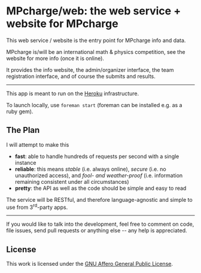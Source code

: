 MPcharge/web: the web service + website for MPcharge
====================================================

This web service / website is the entry point for MPcharge info and data.

MPcharge is/will be an international math & physics competition, see the website for more info (once it is online).

It provides the info website, the admin/organizer interface, the team registration interface, and of course the submits and results.

----------------------------------------------------------------------------------

This app is meant to run on the [Heroku](http://www.heroku.com) infrastructure.

To launch locally, use `foreman start` (foreman can be installed e.g. as a ruby gem).

The Plan
--------

I will attempt to make this

- **fast**: able to handle hundreds of requests per second with a single instance
- **reliable**: this means *stable* (i.e. always online), *secure* (i.e. no unauthorized access), and *fool- and weather-proof* (i.e. information remaining consistent under all circumstances)
- **pretty**: the API as well as the code should be simple and easy to read

The service will be RESTful, and therefore language-agnostic and simple to use from 3<sup>rd</sup>-party apps.

----------------------------------------------------------------------------------

If you would like to talk into the development, feel free to comment on code, file issues, send pull requests or anything else -- any help is appreciated.

License
-------

This work is licensed under the [GNU Affero General Public License](http://www.gnu.org/licenses/agpl-3.0.html).
